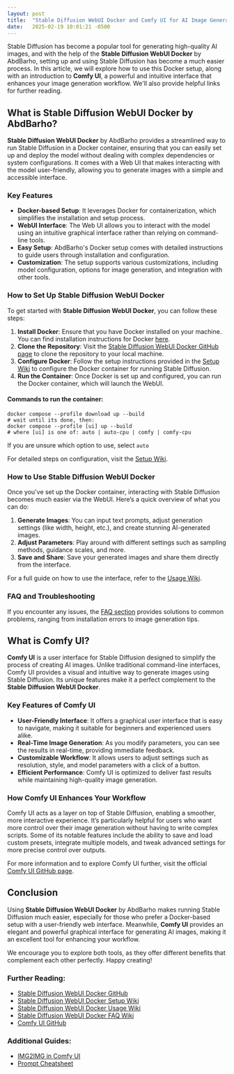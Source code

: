 ```yaml
---
layout: post
title:  "Stable Diffusion WebUI Docker and Comfy UI for AI Image Generation"
date:   2025-02-19 10:01:21 -0500
---
```

Stable Diffusion has become a popular tool for generating high-quality AI images, and with the help of the **Stable Diffusion WebUI Docker** by AbdBarho, setting up and using Stable Diffusion has become a much easier process. In this article, we will explore how to use this Docker setup, along with an introduction to **Comfy UI**, a powerful and intuitive interface that enhances your image generation workflow. We'll also provide helpful links for further reading.

## What is Stable Diffusion WebUI Docker by AbdBarho?

**Stable Diffusion WebUI Docker** by AbdBarho provides a streamlined way to run Stable Diffusion in a Docker container, ensuring that you can easily set up and deploy the model without dealing with complex dependencies or system configurations. It comes with a Web UI that makes interacting with the model user-friendly, allowing you to generate images with a simple and accessible interface.

### Key Features
- **Docker-based Setup**: It leverages Docker for containerization, which simplifies the installation and setup process.
- **WebUI Interface**: The Web UI allows you to interact with the model using an intuitive graphical interface rather than relying on command-line tools.
- **Easy Setup**: AbdBarho's Docker setup comes with detailed instructions to guide users through installation and configuration.
- **Customization**: The setup supports various customizations, including model configuration, options for image generation, and integration with other tools.

### How to Set Up Stable Diffusion WebUI Docker
To get started with **Stable Diffusion WebUI Docker**, you can follow these steps:

1. **Install Docker**: Ensure that you have Docker installed on your machine. You can find installation instructions for Docker [here](https://docs.docker.com/get-docker/).
2. **Clone the Repository**: Visit the [Stable Diffusion WebUI Docker GitHub page](https://github.com/AbdBarho/stable-diffusion-webui-docker) to clone the repository to your local machine.
3. **Configure Docker**: Follow the setup instructions provided in the [Setup Wiki](https://github.com/AbdBarho/stable-diffusion-webui-docker/wiki/Setup) to configure the Docker container for running Stable Diffusion.
4. **Run the Container**: Once Docker is set up and configured, you can run the Docker container, which will launch the WebUI.

#### Commands to run the container:
```
docker compose --profile download up --build
# wait until its done, then:
docker compose --profile [ui] up --build
# where [ui] is one of: auto | auto-cpu | comfy | comfy-cpu
```
If you are unsure which option to use, select `auto`

For detailed steps on configuration, visit the [Setup Wiki](https://github.com/AbdBarho/stable-diffusion-webui-docker/wiki/Setup).

### How to Use Stable Diffusion WebUI Docker
Once you've set up the Docker container, interacting with Stable Diffusion becomes much easier via the WebUI. Here’s a quick overview of what you can do:

1. **Generate Images**: You can input text prompts, adjust generation settings (like width, height, etc.), and create stunning AI-generated images.
2. **Adjust Parameters**: Play around with different settings such as sampling methods, guidance scales, and more.
3. **Save and Share**: Save your generated images and share them directly from the interface.

For a full guide on how to use the interface, refer to the [Usage Wiki](https://github.com/AbdBarho/stable-diffusion-webui-docker/wiki/Usage).

### FAQ and Troubleshooting
If you encounter any issues, the [FAQ section](https://github.com/AbdBarho/stable-diffusion-webui-docker/wiki/FAQ) provides solutions to common problems, ranging from installation errors to image generation tips.

## What is Comfy UI?

**Comfy UI** is a user interface for Stable Diffusion designed to simplify the process of creating AI images. Unlike traditional command-line interfaces, Comfy UI provides a visual and intuitive way to generate images using Stable Diffusion. Its unique features make it a perfect complement to the **Stable Diffusion WebUI Docker**.

### Key Features of Comfy UI
- **User-Friendly Interface**: It offers a graphical user interface that is easy to navigate, making it suitable for beginners and experienced users alike.
- **Real-Time Image Generation**: As you modify parameters, you can see the results in real-time, providing immediate feedback.
- **Customizable Workflow**: It allows users to adjust settings such as resolution, style, and model parameters with a click of a button.
- **Efficient Performance**: Comfy UI is optimized to deliver fast results while maintaining high-quality image generation.

### How Comfy UI Enhances Your Workflow
Comfy UI acts as a layer on top of Stable Diffusion, enabling a smoother, more interactive experience. It’s particularly helpful for users who want more control over their image generation without having to write complex scripts. Some of its notable features include the ability to save and load custom presets, integrate multiple models, and tweak advanced settings for more precise control over outputs.

For more information and to explore Comfy UI further, visit the official [Comfy UI GitHub page](https://github.com/comfyanonymous/ComfyUI).

## Conclusion

Using **Stable Diffusion WebUI Docker** by AbdBarho makes running Stable Diffusion much easier, especially for those who prefer a Docker-based setup with a user-friendly web interface. Meanwhile, **Comfy UI** provides an elegant and powerful graphical interface for generating AI images, making it an excellent tool for enhancing your workflow.

We encourage you to explore both tools, as they offer different benefits that complement each other perfectly. Happy creating!

### Further Reading:
- [Stable Diffusion WebUI Docker GitHub](https://github.com/AbdBarho/stable-diffusion-webui-docker)
- [Stable Diffusion WebUI Docker Setup Wiki](https://github.com/AbdBarho/stable-diffusion-webui-docker/wiki/Setup)
- [Stable Diffusion WebUI Docker Usage Wiki](https://github.com/AbdBarho/stable-diffusion-webui-docker/wiki/Usage)
- [Stable Diffusion WebUI Docker FAQ Wiki](https://github.com/AbdBarho/stable-diffusion-webui-docker/wiki/FAQ)
- [Comfy UI GitHub](https://github.com/comfyanonymous/ComfyUI)

### Additional Guides:
- [IMG2IMG in Comfy UI](https://www.youtube.com/watch?v=5ZO02NgdL3A)
- [Prompt Cheatsheet](https://supagruen.github.io/StableDiffusion-CheatSheet/)
